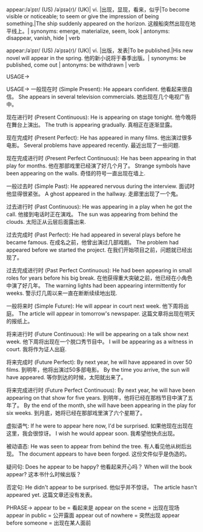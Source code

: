 appear:/əˈpɪr/ (US) /əˈpɪə(r)/ (UK)| vi. |出现，显现，看来，似乎|To become visible or noticeable; to seem or give the impression of being something.|The ship suddenly appeared on the horizon. 这艘船突然出现在地平线上。| synonyms: emerge, materialize, seem, look | antonyms: disappear, vanish, hide | verb

appear:/əˈpɪr/ (US) /əˈpɪə(r)/ (UK)| vi. |出版，发表|To be published.|His new novel will appear in the spring. 他的新小说将于春季出版。| synonyms: be published, come out | antonyms: be withdrawn | verb


USAGE->

USAGE->
一般现在时 (Simple Present):
He appears confident. 他看起来很自信。
She appears in several television commercials. 她出现在几个电视广告中。

现在进行时 (Present Continuous):
He is appearing on stage tonight. 他今晚将在舞台上演出。
The truth is appearing gradually. 真相正在逐渐显露。

现在完成时 (Present Perfect):
He has appeared in many films. 他出演过很多电影。
Several problems have appeared recently. 最近出现了一些问题.

现在完成进行时 (Present Perfect Continuous):
He has been appearing in that play for months. 他在那部戏里已经演了好几个月了。
Strange symbols have been appearing on the walls. 奇怪的符号一直出现在墙上.

一般过去时 (Simple Past):
He appeared nervous during the interview.  面试时他显得很紧张。
A ghost appeared in the hallway.  走廊里出现了一个鬼。

过去进行时 (Past Continuous):
He was appearing in a play when he got the call. 他接到电话时正在演戏。
The sun was appearing from behind the clouds. 太阳正从云层后面露出来.

过去完成时 (Past Perfect):
He had appeared in several plays before he became famous. 在成名之前，他曾出演过几部戏剧。
The problem had appeared before we started the project.  在我们开始项目之前，问题就已经出现了。

过去完成进行时 (Past Perfect Continuous):
He had been appearing in small roles for years before his big break. 在他获得重大突破之前，他已经在小角色中演了好几年。
The warning lights had been appearing intermittently for weeks. 警示灯几周以来一直在断断续续地出现.

一般将来时 (Simple Future):
He will appear in court next week. 他下周将出庭。
The article will appear in tomorrow's newspaper.  这篇文章将出现在明天的报纸上。

将来进行时 (Future Continuous):
He will be appearing on a talk show next week.  他下周将出现在一个脱口秀节目中。
I will be appearing as a witness in court. 我将作为证人出庭.


将来完成时 (Future Perfect):
By next year, he will have appeared in over 50 films. 到明年，他将出演过50多部电影。
By the time you arrive, the sun will have appeared.  等你到达的时候，太阳就出来了。

将来完成进行时 (Future Perfect Continuous):
By next year, he will have been appearing on that show for five years.  到明年，他将已经在那档节目中演了五年了。
By the end of the month, she will have been appearing in the play for six weeks. 到月底，她将已经在那部戏里演了六个星期了。


虚拟语气:
If he were to appear here now, I'd be surprised. 如果他现在出现在这里，我会很惊讶。
I wish he would appear soon. 我希望他快点出现。


被动语态:
He was seen to appear from behind the tree. 有人看见他从树后出现。
The document appears to have been forged. 这份文件似乎是伪造的。


疑问句:
Does he appear to be happy? 他看起来开心吗？
When will the book appear? 这本书什么时候出版？


否定句:
He didn't appear to be surprised. 他似乎并不惊讶。
The article hasn't appeared yet. 这篇文章还没有发表。


PHRASE->
appear to be = 看起来是
appear on the scene = 出现在现场
appear in public = 公开露面
appear out of nowhere = 突然出现
appear before someone = 出现在某人面前
